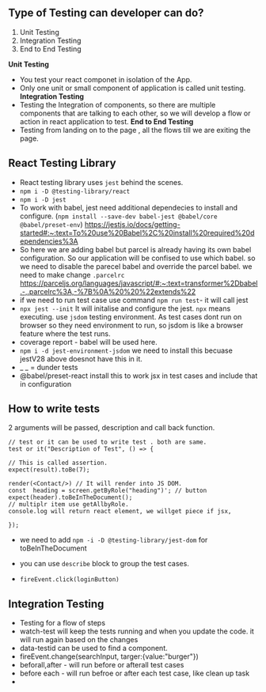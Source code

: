 
## Type of Testing can developer can do?
1. Unit Testing
2. Integration Testing
3. End to End Testing

**Unit Testing**
- You test your react componet in isolation of the App.
- Only one unit or small component of application is called unit testing.
**Integration Testing**
- Testing the Integration of components, so there are multiple components that are talking to each other, so we will develop a flow or action in react application to test.
**End to End Testing**
- Testing from landing on to the page , all the flows till we are exiting the page.

## React Testing Library
- React testing library uses `jest` behind the scenes.
- `npm i -D @testing-library/react`
- `npm i -D jest`
- To work with babel, jest need additional dependecies to install and configure. (`npm install --save-dev babel-jest @babel/core @babel/preset-env`) https://jestjs.io/docs/getting-started#:~:text=To%20use%20Babel%2C%20install%20required%20dependencies%3A
- So here we are adding babel but parcel is already having its own babel configuration. So our application will be confised to use which babel. so we need to disable the parecel babel and override the parcel babel. we need to make change `.parcelrc` https://parceljs.org/languages/javascript/#:~:text=transformer%2Dbabel.-,.parcelrc%3A,-%7B%0A%20%20%22extends%22
- if we need to run test case use command `npm run test`- it will call jest
- `npx jest --init` It will initalise and configure the jest. `npx` means executing. use `jsdom` testing environment. As test cases dont run on browser so they need environment to run, so jsdom is like a browser feature where the test runs.
- coverage report - babel will be used here.
- `npm i -d jest-environment-jsdom` we need to install this becuase jestV28 above doesnot have this in it.
- _ _ = dunder tests
- @babel/preset-react install this to work jsx in test cases and include that in configuration
## How to write tests
2 arguments will be passed, description and call back function.
```
// test or it can be used to write test . both are same.
test or it("Description of Test", () => {

// This is called assertion.
expect(result).toBe(7);

render(<Contact/>) // It will render into JS DOM.
const  heading = screen.getByRole("heading")'; // button
expect(header).toBeInTheDocument();
// multiplr item use getAllbyRole.
console.log will return react element, we willget piece if jsx,

});
```

- we need to add `npm -i -D @testing-library/jest-dom` for toBeInTheDocument

- you can use `describe` block to group the test cases.
- `fireEvent.click(loginButton)`
## Integration Testing
- Testing for a flow of steps
- watch-test will keep the tests running and when you update the code. it will run again based on the changes
- data-testid can be used to find a component.
- fireEvent.change(searchInput, targer:{value:"burger"})
- beforall,after - will run before  or afterall test cases
- before each - will run befroe or after each test case, like clean up task
- 
